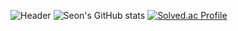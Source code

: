 ![Header](https://capsule-render.vercel.app/api?type=waving&color=gradient&customColorList=24,12,5,10,24,12,18,24&height=300&section=header&text=Seon's%20GITHUB&fontSize=90)
![Seon's GitHub stats](https://github-readme-stats.vercel.app/api?username=seon207&show_icons=true&theme=buefy)
[![Solved.ac Profile](http://mazassumnida.wtf/api/v2/generate_badge?boj=sunju701)](https://solved.ac/sunju701/)

